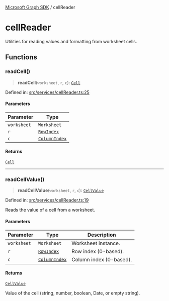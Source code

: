 [Microsoft Graph SDK](README.md) / cellReader

# cellReader

Utilities for reading values and formatting from worksheet cells.

## Functions

### readCell()

> **readCell**(`worksheet`, `r`, `c`): [`Cell`](Cell.md#cell)

Defined in: [src/services/cellReader.ts:25](https://github.com/Future-Secure-AI/sharepoint-workbook/blob/main/src/services/cellReader.ts#L25)

#### Parameters

| Parameter | Type |
| ------ | ------ |
| `worksheet` | `Worksheet` |
| `r` | [`RowIndex`](Row.md#rowindex) |
| `c` | [`ColumnIndex`](Column.md#columnindex) |

#### Returns

[`Cell`](Cell.md#cell)

***

### readCellValue()

> **readCellValue**(`worksheet`, `r`, `c`): [`CellValue`](Cell.md#cellvalue-1)

Defined in: [src/services/cellReader.ts:19](https://github.com/Future-Secure-AI/sharepoint-workbook/blob/main/src/services/cellReader.ts#L19)

Reads the value of a cell from a worksheet.

#### Parameters

| Parameter | Type | Description |
| ------ | ------ | ------ |
| `worksheet` | `Worksheet` | Worksheet instance. |
| `r` | [`RowIndex`](Row.md#rowindex) | Row index (0-based). |
| `c` | [`ColumnIndex`](Column.md#columnindex) | Column index (0-based). |

#### Returns

[`CellValue`](Cell.md#cellvalue-1)

Value of the cell (string, number, boolean, Date, or empty string).
